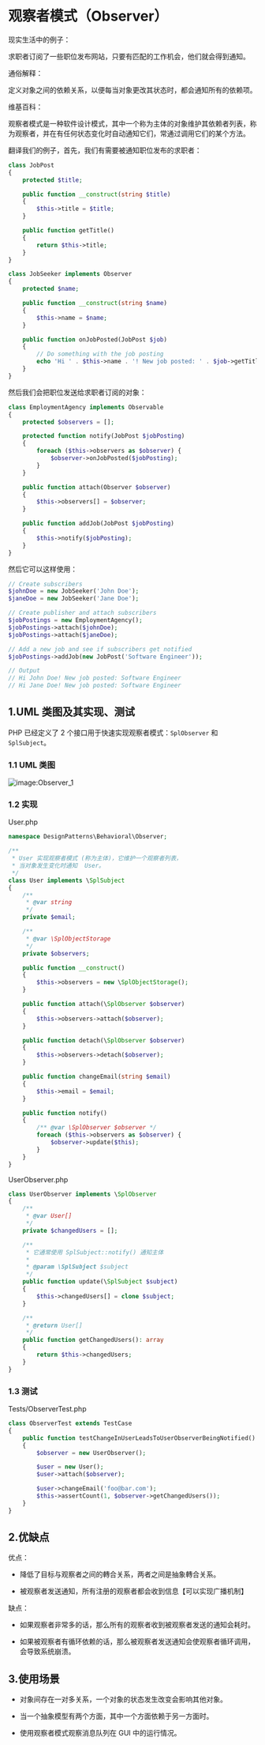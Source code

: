 # 观察者模式（Observer）

现实生活中的例子：

求职者订阅了一些职位发布网站，只要有匹配的工作机会，他们就会得到通知。

通俗解释：

定义对象之间的依赖关系，以便每当对象更改其状态时，都会通知所有的依赖项。

维基百科：

观察者模式是一种软件设计模式，其中一个称为主体的对象维护其依赖者列表，称为观察者，并在有任何状态变化时自动通知它们，常通过调用它们的某个方法。

翻译我们的例子，首先，我们有需要被通知职位发布的求职者：

```php
class JobPost
{
    protected $title;

    public function __construct(string $title)
    {
        $this->title = $title;
    }

    public function getTitle()
    {
        return $this->title;
    }
}

class JobSeeker implements Observer
{
    protected $name;

    public function __construct(string $name)
    {
        $this->name = $name;
    }

    public function onJobPosted(JobPost $job)
    {
        // Do something with the job posting
        echo 'Hi ' . $this->name . '! New job posted: ' . $job->getTitle();
    }
}
```

然后我们会把职位发送给求职者订阅的对象：

```php
class EmploymentAgency implements Observable
{
    protected $observers = [];

    protected function notify(JobPost $jobPosting)
    {
        foreach ($this->observers as $observer) {
            $observer->onJobPosted($jobPosting);
        }
    }

    public function attach(Observer $observer)
    {
        $this->observers[] = $observer;
    }

    public function addJob(JobPost $jobPosting)
    {
        $this->notify($jobPosting);
    }
}
```

然后它可以这样使用：

```php
// Create subscribers
$johnDoe = new JobSeeker('John Doe');
$janeDoe = new JobSeeker('Jane Doe');

// Create publisher and attach subscribers
$jobPostings = new EmploymentAgency();
$jobPostings->attach($johnDoe);
$jobPostings->attach($janeDoe);

// Add a new job and see if subscribers get notified
$jobPostings->addJob(new JobPost('Software Engineer'));

// Output
// Hi John Doe! New job posted: Software Engineer
// Hi Jane Doe! New job posted: Software Engineer
```

## 1.UML 类图及其实现、测试

PHP 已经定义了 2 个接口用于快速实现观察者模式：`SplObserver` 和 `SplSubject`。

### 1.1 UML 类图

![image:Observer_1](https://github.com/TomatoZ7/notes-of-tz/blob/master/Programming/DesignPatterns/images/State_1.jpg)

### 1.2 实现

User.php

```php
namespace DesignPatterns\Behavioral\Observer;

/**
 * User 实现观察者模式 (称为主体)，它维护一个观察者列表，
 * 当对象发生变化时通知  User。
 */
class User implements \SplSubject
{
    /**
     * @var string
     */
    private $email;

    /**
     * @var \SplObjectStorage
     */
    private $observers;

    public function __construct()
    {
        $this->observers = new \SplObjectStorage();
    }

    public function attach(\SplObserver $observer)
    {
        $this->observers->attach($observer);
    }

    public function detach(\SplObserver $observer)
    {
        $this->observers->detach($observer);
    }

    public function changeEmail(string $email)
    {
        $this->email = $email;
    }

    public function notify()
    {
        /** @var \SplObserver $observer */
        foreach ($this->observers as $observer) {
            $observer->update($this);
        }
    }
}
```

UserObserver.php

```php
class UserObserver implements \SplObserver
{
    /**
     * @var User[]
     */
    private $changedUsers = [];

    /**
     * 它通常使用 SplSubject::notify() 通知主体
     * 
     * @param \SplSubject $subject
     */
    public function update(\SplSubject $subject)
    {
        $this->changedUsers[] = clone $subject;
    }

    /**
     * @return User[]
     */
    public function getChangedUsers(): array
    {
        return $this->changedUsers;
    }
}
```

### 1.3 测试

Tests/ObserverTest.php

```php
class ObserverTest extends TestCase
{
    public function testChangeInUserLeadsToUserObserverBeingNotified()
    {
        $observer = new UserObserver();

        $user = new User();
        $user->attach($observer);

        $user->changeEmail('foo@bar.com');
        $this->assertCount(1, $observer->getChangedUsers());
    }
}
```

## 2.优缺点

优点：

+ 降低了目标与观察者之间的轉合关系，两者之间是抽象轉合关系。

+ 被观察者发送通知，所有注册的观察者都会收到信息【可以实现广播机制】

缺点：

+ 如果观察者非常多的话，那么所有的观察者收到被观察者发送的通知会耗时。

+ 如果被观察者有循环依赖的话，那么被观察者发送通知会使观察者循环调用，会导致系统崩溃。

## 3.使用场景

+ 对象间存在一对多关系，一个对象的状态发生改变会影响其他对象。

+ 当一个抽象模型有两个方面，其中一个方面依赖于另一方面时。

+ 使用观察者模式观察消息队列在 GUI 中的运行情况。